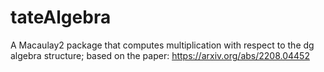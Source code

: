 # tateAlgebra
A Macaulay2 package that computes multiplication with respect to the dg algebra structure; based on the paper: https://arxiv.org/abs/2208.04452
